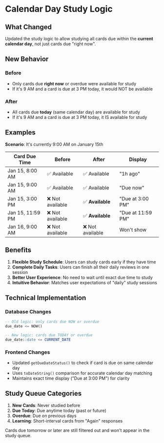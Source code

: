 # Calendar Day Study Logic

## What Changed

Updated the study logic to allow studying all cards due within the **current calendar day**, not just cards due "right now".

## New Behavior

### Before
- Only cards due **right now** or overdue were available for study
- If it's 9 AM and a card is due at 3 PM today, it would NOT be available

### After  
- All cards due **today** (same calendar day) are available for study
- If it's 9 AM and a card is due at 3 PM today, it IS available for study

## Examples

**Scenario**: It's currently 9:00 AM on January 15th

| Card Due Time | Before | After | Display |
|---------------|--------|-------|---------|
| Jan 15, 8:00 AM | ✅ Available | ✅ Available | "1h ago" |
| Jan 15, 9:00 AM | ✅ Available | ✅ Available | "Due now" |
| Jan 15, 3:00 PM | ❌ Not available | ✅ **Available** | "Due at 3:00 PM" |
| Jan 15, 11:59 PM | ❌ Not available | ✅ **Available** | "Due at 11:59 PM" |
| Jan 16, 9:00 AM | ❌ Not available | ❌ Not available | Won't show |

## Benefits

1. **Flexible Study Schedule**: Users can study cards early if they have time
2. **Complete Daily Tasks**: Users can finish all their daily reviews in one session
3. **Better User Experience**: No need to wait until exact due time to study
4. **Intuitive Behavior**: Matches user expectations of "daily" study sessions

## Technical Implementation

### Database Changes
```sql
-- Old logic: only cards due NOW or overdue
due_date <= NOW()

-- New logic: cards due TODAY or overdue  
due_date::date <= CURRENT_DATE
```

### Frontend Changes
- Updated `getDueDateStatus()` to check if card is due on same calendar day
- Uses `toDateString()` comparison for accurate calendar day matching
- Maintains exact time display ("Due at 3:00 PM") for clarity

## Study Queue Categories

1. **New Cards**: Never studied before
2. **Due Today**: Due anytime today (past or future)
3. **Overdue**: Due on previous days
4. **Learning**: Short-interval cards from "Again" responses

Cards due tomorrow or later are still filtered out and won't appear in the study queue.